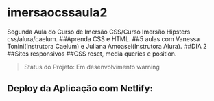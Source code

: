 # imersaocssaula2
Segunda Aula do Curso de Imersão CSS/Curso Imersão Hipsters css/alura/caelum.
##Aprenda CSS e HTML.
##5 aulas com Vanessa Tonini(Instrutora Caelum) e Juliana Amoasei(Instrutora Alura).
##DIA 2
##Sites responsivos
##CSS reset, media queries e position.
> Status do Projeto: Em desenvolvimento warning
## Deploy da Aplicação com Netlify: 
